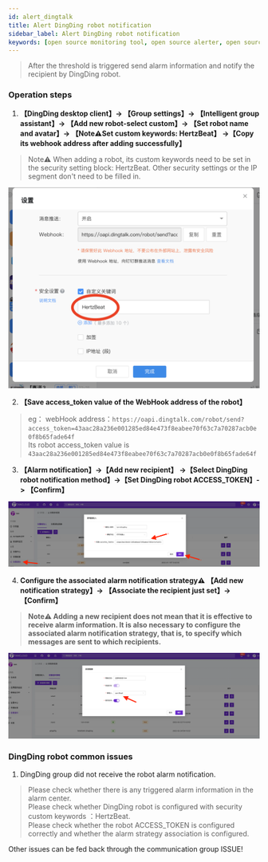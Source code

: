 ```yaml
---
id: alert_dingtalk  
title: Alert DingDing robot notification      
sidebar_label: Alert DingDing robot notification      
keywords: [open source monitoring tool, open source alerter, open source DingDing robot notification]
---
```


> After the threshold is triggered send alarm information and notify the recipient by DingDing robot.

### Operation steps

1. **【DingDing desktop client】-> 【Group settings】-> 【Intelligent group assistant】-> 【Add new robot-select custom】-> 【Set robot name and avatar】-> 【Note⚠️Set custom keywords: HertzBeat】 ->【Copy its webhook address after adding successfully】**

> Note⚠️ When adding a robot, its custom keywords need to be set in the security setting block: HertzBeat. Other security settings or the IP segment don't need to be filled in.

![email](/img/docs/help/alert-notice-8.png)

2. **【Save access_token value of the WebHook address of the robot】**

> eg： webHook address：`https://oapi.dingtalk.com/robot/send?access_token=43aac28a236e001285ed84e473f8eabee70f63c7a70287acb0e0f8b65fade64f`          
> Its robot access_token value is `43aac28a236e001285ed84e473f8eabee70f63c7a70287acb0e0f8b65fade64f`

3. **【Alarm notification】->【Add new recipient】 ->【Select DingDing robot notification method】->【Set DingDing robot ACCESS_TOKEN】-> 【Confirm】**

![email](/img/docs/help/alert-notice-9.png)

4. **Configure the associated alarm notification strategy⚠️ 【Add new notification strategy】-> 【Associate the recipient just set】-> 【Confirm】**

> **Note⚠️ Adding a new recipient does not mean that it is effective to receive alarm information. It is also necessary to configure the associated alarm notification strategy, that is, to specify which messages are sent to which recipients.**

![email](/img/docs/help/alert-notice-4.png)

### DingDing robot common issues

1. DingDing group did not receive the robot alarm notification.

> Please check whether there is any triggered alarm information in the alarm center.  
> Please check whether DingDing robot is configured with security custom keywords ：HertzBeat.  
> Please check whether the robot ACCESS_TOKEN is configured correctly and whether the alarm strategy association is configured.

Other issues can be fed back through the communication group ISSUE!
